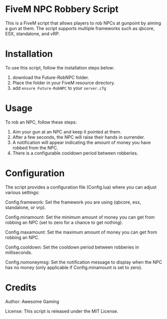 # FiveM NPC Robbery Script
This is a FiveM script that allows players to rob NPCs at gunpoint by aiming a gun at them. The script supports multiple frameworks such as qbcore, ESX, standalone, and vRP.

# Installation
To use this script, follow the installation steps below:

1. download the Future-RobNPC folder.
2. Place the folder in your FiveM resource directory.
3. add `ensure Future-RobNPC` to your `server.cfg`

# Usage
To rob an NPC, follow these steps:

1. Aim your gun at an NPC and keep it pointed at them.
2. After a few seconds, the NPC will raise their hands in surrender.
3. A notification will appear indicating the amount of money you have robbed from the NPC.
4. There is a configurable cooldown period between robberies.

# Configuration
The script provides a configuration file (Config.lua) where you can adjust various settings:

Config.framework: Set the framework you are using (qbcore, esx, standalone, or vrp).

Config.minamount: Set the minimum amount of money you can get from robbing an NPC (set to zero for a chance to get nothing).

Config.maxamount: Set the maximum amount of money you can get from robbing an NPC.

Config.cooldown: Set the cooldown period between robberies in milliseconds.

Config.nomoneymsg: Set the notification message to display when the NPC has no money (only applicable if Config.minamount is set to zero).

# Credits
Author: Awesome Gaming

License: This script is released under the MIT License.
